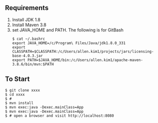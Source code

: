 ## Requirements
1. Install JDK 1.8
2. Install Maven 3.8
3. set JAVA_HOME and PATH. The following is for GitBash
    ```
    $ cat ~/.bashrc
    export JAVA_HOME=/c/Program\ Files/Java/jdk1.8.0_331
    export CLASSPATH=$CLASSPATH:/c/Users/allen.kim1/projects/jars/licensing-base-4.0.3.jar
    export PATH=$JAVA_HOME/bin:/c/Users/allen.kim1/apache-maven-3.8.6/bin/mvn:$PATH 
    ```

## To Start
```
$ git clone xxxx
$ cd xxxx
$ # 
$ mvn install
$ mvn exec:java -Dexec.mainClass=App
$ mvn exec:java -Dexec.mainClass=App 
$ # open a browser and visit http://localhost:8080
```
